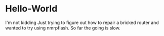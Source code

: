 # Hello-World
I'm not kidding
Just trying to figure out how to repair a bricked router and wanted to try using nmrpflash. So far the going is slow.
